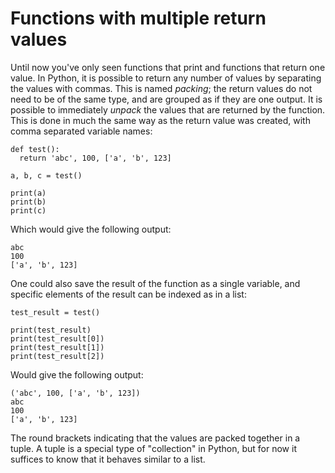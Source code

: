 # Functions with multiple return values

Until now you've only seen functions that print and functions that return one value. In Python, it is possible to return any number of values by separating the values with commas. This is named _packing_; the return values do not need to be of the same type, and are grouped as if they are one output. It is possible to immediately _unpack_ the values that are returned by the function. This is done in much the same way as the return value was created, with comma separated variable names:

    def test():
      return 'abc', 100, ['a', 'b', 123]

    a, b, c = test()

    print(a)
    print(b)
    print(c)

Which would give the following output:

    abc
    100
    ['a', 'b', 123]

One could also save the result of the function as a single variable, and specific elements of the result can be indexed as in a list:

    test_result = test()

    print(test_result)
    print(test_result[0])
    print(test_result[1])
    print(test_result[2])

Would give the following output:

    ('abc', 100, ['a', 'b', 123])
    abc
    100
    ['a', 'b', 123]

The round brackets indicating that the values are packed together in a tuple. A tuple is a special type of "collection" in Python, but for now it suffices to know that it behaves similar to a list.
